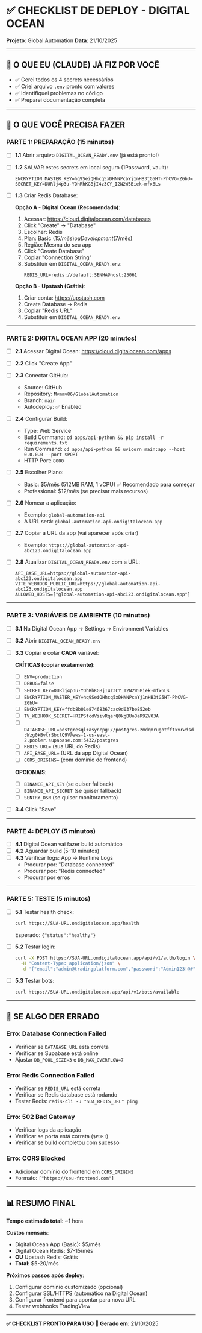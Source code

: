 # ✅ CHECKLIST DE DEPLOY - DIGITAL OCEAN

**Projeto**: Global Automation
**Data**: 21/10/2025

---

## 🎯 **O QUE EU (CLAUDE) JÁ FIZ POR VOCÊ**

- ✅ Gerei todos os 4 secrets necessários
- ✅ Criei arquivo `.env` pronto com valores
- ✅ Identifiquei problemas no código
- ✅ Preparei documentação completa

---

## 📝 **O QUE VOCÊ PRECISA FAZER**

### **PARTE 1: PREPARAÇÃO (15 minutos)**

- [ ] **1.1** Abrir arquivo `DIGITAL_OCEAN_READY.env` (já está pronto!)
- [ ] **1.2** SALVAR estes secrets em local seguro (1Password, vault):
  ```
  ENCRYPTION_MASTER_KEY=hq9SeiQHhcq5xDHNNPcaYj1nHB3tG5HT-PhCVG-ZGbU=
  SECRET_KEY=DURlj4p3u-YOhRhKGBjI4z3CY_I2N2W5Biek-mfx6Ls
  ```

- [ ] **1.3** Criar Redis Database:

  **Opção A - Digital Ocean (Recomendado)**:
  1. Acessar: https://cloud.digitalocean.com/databases
  2. Click "Create" → "Database"
  3. Escolher: Redis
  4. Plan: Basic ($15/mês) ou Development ($7/mês)
  5. Região: Mesma do seu app
  6. Click "Create Database"
  7. Copiar "Connection String"
  8. Substituir em `DIGITAL_OCEAN_READY.env`:
     ```
     REDIS_URL=redis://default:SENHA@host:25061
     ```

  **Opção B - Upstash (Grátis)**:
  1. Criar conta: https://upstash.com
  2. Create Database → Redis
  3. Copiar "Redis URL"
  4. Substituir em `DIGITAL_OCEAN_READY.env`

---

### **PARTE 2: DIGITAL OCEAN APP (20 minutos)**

- [ ] **2.1** Acessar Digital Ocean: https://cloud.digitalocean.com/apps
- [ ] **2.2** Click "Create App"
- [ ] **2.3** Conectar GitHub:
  - Source: GitHub
  - Repository: `Mvmmv86/GlobalAutomation`
  - Branch: `main`
  - Autodeploy: ✅ Enabled

- [ ] **2.4** Configurar Build:
  - Type: Web Service
  - Build Command: `cd apps/api-python && pip install -r requirements.txt`
  - Run Command: `cd apps/api-python && uvicorn main:app --host 0.0.0.0 --port $PORT`
  - HTTP Port: `8000`

- [ ] **2.5** Escolher Plano:
  - Basic: $5/mês (512MB RAM, 1 vCPU) ✅ Recomendado para começar
  - Professional: $12/mês (se precisar mais recursos)

- [ ] **2.6** Nomear a aplicação:
  - Exemplo: `global-automation-api`
  - A URL será: `global-automation-api.ondigitalocean.app`

- [ ] **2.7** Copiar a URL da app (vai aparecer após criar)
  - Exemplo: `https://global-automation-api-abc123.ondigitalocean.app`

- [ ] **2.8** Atualizar `DIGITAL_OCEAN_READY.env` com a URL:
  ```
  API_BASE_URL=https://global-automation-api-abc123.ondigitalocean.app
  VITE_WEBHOOK_PUBLIC_URL=https://global-automation-api-abc123.ondigitalocean.app
  ALLOWED_HOSTS=["global-automation-api-abc123.ondigitalocean.app"]
  ```

---

### **PARTE 3: VARIÁVEIS DE AMBIENTE (10 minutos)**

- [ ] **3.1** Na Digital Ocean App → Settings → Environment Variables
- [ ] **3.2** Abrir `DIGITAL_OCEAN_READY.env`
- [ ] **3.3** Copiar e colar **CADA** variável:

  **CRÍTICAS (copiar exatamente)**:
  - [ ] `ENV=production`
  - [ ] `DEBUG=false`
  - [ ] `SECRET_KEY=DURlj4p3u-YOhRhKGBjI4z3CY_I2N2W5Biek-mfx6Ls`
  - [ ] `ENCRYPTION_MASTER_KEY=hq9SeiQHhcq5xDHNNPcaYj1nHB3tG5HT-PhCVG-ZGbU=`
  - [ ] `ENCRYPTION_KEY=ffdb8b01e87468367cac9d037be852eb`
  - [ ] `TV_WEBHOOK_SECRET=HRIPSfcdViivRqerQ0kgBUo8aR9ZV03A`
  - [ ] `DATABASE_URL=postgresql+asyncpg://postgres.zmdqmrugotfftxvrwdsd:Wzg0kBvtrSbclQ9V@aws-1-us-east-2.pooler.supabase.com:5432/postgres`
  - [ ] `REDIS_URL=` (sua URL do Redis)
  - [ ] `API_BASE_URL=` (URL da app Digital Ocean)
  - [ ] `CORS_ORIGINS=` (com domínio do frontend)

  **OPCIONAIS**:
  - [ ] `BINANCE_API_KEY` (se quiser fallback)
  - [ ] `BINANCE_API_SECRET` (se quiser fallback)
  - [ ] `SENTRY_DSN` (se quiser monitoramento)

- [ ] **3.4** Click "Save"

---

### **PARTE 4: DEPLOY (5 minutos)**

- [ ] **4.1** Digital Ocean vai fazer build automático
- [ ] **4.2** Aguardar build (5-10 minutos)
- [ ] **4.3** Verificar logs: App → Runtime Logs
  - Procurar por: "Database connected"
  - Procurar por: "Redis connected"
  - Procurar por erros

---

### **PARTE 5: TESTE (5 minutos)**

- [ ] **5.1** Testar health check:
  ```bash
  curl https://SUA-URL.ondigitalocean.app/health
  ```
  Esperado: `{"status":"healthy"}`

- [ ] **5.2** Testar login:
  ```bash
  curl -X POST https://SUA-URL.ondigitalocean.app/api/v1/auth/login \
    -H "Content-Type: application/json" \
    -d '{"email":"admin@tradingplatform.com","password":"Admin123!@#"}'
  ```

- [ ] **5.3** Testar bots:
  ```bash
  curl https://SUA-URL.ondigitalocean.app/api/v1/bots/available
  ```

---

## 🚨 **SE ALGO DER ERRADO**

### **Erro: Database Connection Failed**
- Verificar se `DATABASE_URL` está correta
- Verificar se Supabase está online
- Ajustar `DB_POOL_SIZE=3` e `DB_MAX_OVERFLOW=7`

### **Erro: Redis Connection Failed**
- Verificar se `REDIS_URL` está correta
- Verificar se Redis database está rodando
- Testar Redis: `redis-cli -u "SUA_REDIS_URL" ping`

### **Erro: 502 Bad Gateway**
- Verificar logs da aplicação
- Verificar se porta está correta (`$PORT`)
- Verificar se build completou com sucesso

### **Erro: CORS Blocked**
- Adicionar domínio do frontend em `CORS_ORIGINS`
- Formato: `["https://seu-frontend.com"]`

---

## 📊 **RESUMO FINAL**

**Tempo estimado total**: ~1 hora

**Custos mensais**:
- Digital Ocean App (Basic): $5/mês
- Digital Ocean Redis: $7-15/mês
- **OU** Upstash Redis: Grátis
- **Total**: $5-20/mês

**Próximos passos após deploy**:
1. Configurar domínio customizado (opcional)
2. Configurar SSL/HTTPS (automático na Digital Ocean)
3. Configurar frontend para apontar para nova URL
4. Testar webhooks TradingView

---

**✅ CHECKLIST PRONTO PARA USO**
**📅 Gerado em**: 21/10/2025
